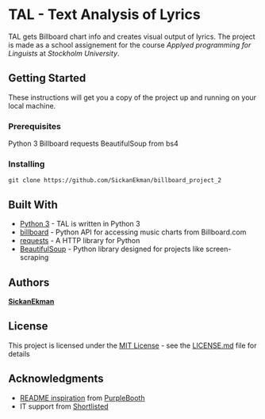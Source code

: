 # TAL - Text Analysis of Lyrics

TAL gets Billboard chart info and creates visual output of lyrics. The project is made as a school assignement for the course *Applyed programming for Linguists* at *Stockholm University*.

## Getting Started

These instructions will get you a copy of the project up and running on your local machine.

### Prerequisites

Python 3
Billboard
requests
BeautifulSoup from bs4

### Installing

```
git clone https://github.com/SickanEkman/billboard_project_2
```

## Built With

* [Python 3](https://docs.python.org/3/) - TAL is written in Python 3
* [billboard](https://github.com/guoguo12/billboard-charts) - Python API for accessing music charts from Billboard.com
* [requests](http://docs.python-requests.org/en/latest/index.html) - A HTTP library for Python
* [BeautifulSoup](https://www.crummy.com/software/BeautifulSoup/) - Python library designed for projects like screen-scraping

## Authors

[**SickanEkman**](https://github.com/SickanEkman)

## License

This project is licensed under the [MIT License](https://opensource.org/licenses/MIT) - see the [LICENSE.md](LICENSE.md) file for details

## Acknowledgments

* [README inspiration](https://gist.github.com/PurpleBooth/109311bb0361f32d87a2#file-readme-template-md) from [PurpleBooth](https://github.com/PurpleBooth)
* IT support from [Shortlisted](https://github.com/shortlisted)
